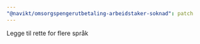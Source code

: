 ```yaml
---
"@navikt/omsorgspengerutbetaling-arbeidstaker-soknad": patch
---
```


Legge til rette for flere språk
